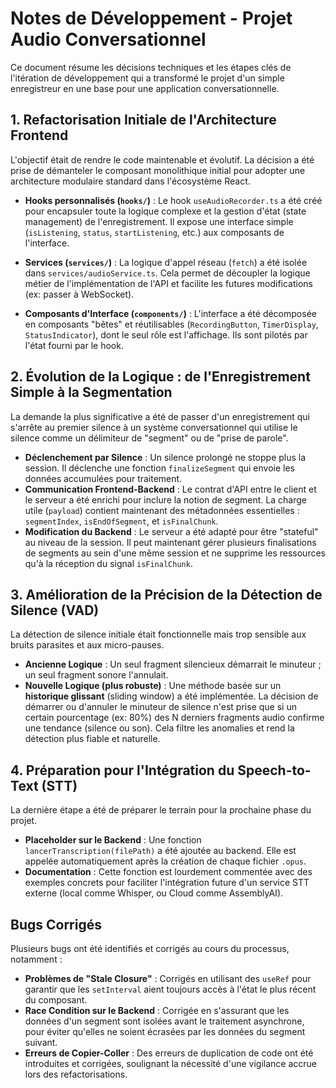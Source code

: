 # Notes de Développement - Projet Audio Conversationnel

Ce document résume les décisions techniques et les étapes clés de l'itération de développement qui a transformé le projet d'un simple enregistreur en une base pour une application conversationnelle.

## 1. Refactorisation Initiale de l'Architecture Frontend

L'objectif était de rendre le code maintenable et évolutif. La décision a été prise de démanteler le composant monolithique initial pour adopter une architecture modulaire standard dans l'écosystème React.

- **Hooks personnalisés (`hooks/`)** : Le hook `useAudioRecorder.ts` a été créé pour encapsuler toute la logique complexe et la gestion d'état (state management) de l'enregistrement. Il expose une interface simple (`isListening`, `status`, `startListening`, etc.) aux composants de l'interface.

- **Services (`services/`)** : La logique d'appel réseau (`fetch`) a été isolée dans `services/audioService.ts`. Cela permet de découpler la logique métier de l'implémentation de l'API et facilite les futures modifications (ex: passer à WebSocket).

- **Composants d'Interface (`components/`)** : L'interface a été décomposée en composants "bêtes" et réutilisables (`RecordingButton`, `TimerDisplay`, `StatusIndicator`), dont le seul rôle est l'affichage. Ils sont pilotés par l'état fourni par le hook.

## 2. Évolution de la Logique : de l'Enregistrement Simple à la Segmentation

La demande la plus significative a été de passer d'un enregistrement qui s'arrête au premier silence à un système conversationnel qui utilise le silence comme un délimiteur de "segment" ou de "prise de parole".

- **Déclenchement par Silence** : Un silence prolongé ne stoppe plus la session. Il déclenche une fonction `finalizeSegment` qui envoie les données accumulées pour traitement.
- **Communication Frontend-Backend** : Le contrat d'API entre le client et le serveur a été enrichi pour inclure la notion de segment. La charge utile (`payload`) contient maintenant des métadonnées essentielles : `segmentIndex`, `isEndOfSegment`, et `isFinalChunk`.
- **Modification du Backend** : Le serveur a été adapté pour être "stateful" au niveau de la session. Il peut maintenant gérer plusieurs finalisations de segments au sein d'une même session et ne supprime les ressources qu'à la réception du signal `isFinalChunk`.

## 3. Amélioration de la Précision de la Détection de Silence (VAD)

La détection de silence initiale était fonctionnelle mais trop sensible aux bruits parasites et aux micro-pauses.

- **Ancienne Logique** : Un seul fragment silencieux démarrait le minuteur ; un seul fragment sonore l'annulait.
- **Nouvelle Logique (plus robuste)** : Une méthode basée sur un **historique glissant** (sliding window) a été implémentée. La décision de démarrer ou d'annuler le minuteur de silence n'est prise que si un certain pourcentage (ex: 80%) des N derniers fragments audio confirme une tendance (silence ou son). Cela filtre les anomalies et rend la détection plus fiable et naturelle.

## 4. Préparation pour l'Intégration du Speech-to-Text (STT)

La dernière étape a été de préparer le terrain pour la prochaine phase du projet.

- **Placeholder sur le Backend** : Une fonction `lancerTranscription(filePath)` a été ajoutée au backend. Elle est appelée automatiquement après la création de chaque fichier `.opus`.
- **Documentation** : Cette fonction est lourdement commentée avec des exemples concrets pour faciliter l'intégration future d'un service STT externe (local comme Whisper, ou Cloud comme AssemblyAI).

## Bugs Corrigés

Plusieurs bugs ont été identifiés et corrigés au cours du processus, notamment :
- **Problèmes de "Stale Closure"** : Corrigés en utilisant des `useRef` pour garantir que les `setInterval` aient toujours accès à l'état le plus récent du composant.
- **Race Condition sur le Backend** : Corrigée en s'assurant que les données d'un segment sont isolées avant le traitement asynchrone, pour éviter qu'elles ne soient écrasées par les données du segment suivant.
- **Erreurs de Copier-Coller** : Des erreurs de duplication de code ont été introduites et corrigées, soulignant la nécessité d'une vigilance accrue lors des refactorisations.
